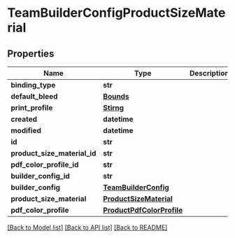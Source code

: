 # TeamBuilderConfigProductSizeMaterial

## Properties
Name | Type | Description | Notes
------------ | ------------- | ------------- | -------------
**binding_type** | **str** |  | [optional] 
**default_bleed** | [**Bounds**](Bounds.md) |  | [optional] 
**print_profile** | [**Stirng**](Stirng.md) |  | [optional] 
**created** | **datetime** |  | [optional] 
**modified** | **datetime** |  | [optional] 
**id** | **str** |  | [optional] 
**product_size_material_id** | **str** |  | [optional] 
**pdf_color_profile_id** | **str** |  | [optional] 
**builder_config_id** | **str** |  | [optional] 
**builder_config** | [**TeamBuilderConfig**](TeamBuilderConfig.md) |  | [optional] 
**product_size_material** | [**ProductSizeMaterial**](ProductSizeMaterial.md) |  | [optional] 
**pdf_color_profile** | [**ProductPdfColorProfile**](ProductPdfColorProfile.md) |  | [optional] 

[[Back to Model list]](../README.md#documentation-for-models) [[Back to API list]](../README.md#documentation-for-api-endpoints) [[Back to README]](../README.md)


